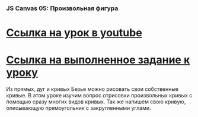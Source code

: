 ### JS Canvas 05: Произвольная фигура ###
[Ссылка на урок в youtube](https://www.youtube.com/watch?v=gDxdWpqGr6o)
=========================================================
[Ссылка на выполненное задание к уроку](https://evgenprushk.github.io/lessons/JS_Canvas_05_Custom_Shape/)
==============================================================
Из прямых, дуг и кривых Безье можно рисовать свои собственные кривые. В этом уроке изучим вопрос отрисовки произвольных кривых с помощью сразу многих видов кривых. Так же напишем свою кривую, описывающую прямоугольник с закругленными углами.